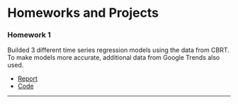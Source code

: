 # Homeworks and Projects

### Homework 1
Builded 3 different time series regression models using the data from CBRT. To make models more accurate, additional data from Google Trends also used. 

- [Report](data/hw1_report.pdf)
- [Code](Homework_1/regression.ipynb)

--- 

